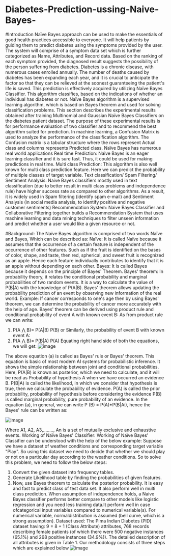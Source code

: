 # Diabetes-Prediction-ussing-Naive-Bayes-
#Introduction
Naïve Bayes approach can be used to make the essentials of good health practices
accessible to everyone. It will help patients by guiding them to predict diabetes using the
symptoms provided by the user. The system will comprise of a symptom data set which is
further categorized as Name, Attributes, and Record data. Based on the ranking of each
symptom provided, the diagnosed result suggests the possibility of the person suffering
from diabetes.
Diabetes is a chronic disease, with numerous cases enrolled annually. The number of deaths
caused by diabetes has been expanding each year, and it is crucial to anticipate the factor so
that they can be relieved at the soonest guaranteeing the patient's life is saved. This
prediction is effectively acquired by utilizing Naïve Bayes Classifier. This algorithm classifies,
based on the indications of whether an individual has diabetes or not.
Naïve Bayes algorithm is a supervised learning algorithm, which is based on Bayes theorem
and used for solving classification problems.
This section describes the experimental results obtained after training Multinomial and
Gaussian Naïve Bayes Classifiers on the diabetes patient dataset. The purpose of these
experimental results is for performance evaluation of two classifier and to recommend the
best algorithm suited for prediction. In machine learning, a Confusion Matrix is used to
analyze the performance of the classification algorithm. The Confusion matrix is a tabular
structure where the rows represent Actual class and columns represents Predicted class.
Naïve Bayes has numerous real world applications
Real time Prediction: Naive Bayes is an eager learning classifier and it is sure fast. Thus, it
could be used for making predictions in real time.
Multi class Prediction: This algorithm is also well known for multi class prediction feature.
Here we can predict the probability of multiple classes of target variable.
Text classification/ Spam Filtering/ Sentiment Analysis: Naive Bayes classifiers mostly used in
text classification (due to better result in multi class problems and independence rule) have
higher success rate as compared to other algorithms. As a result, it is widely used in Spam
filtering (identify spam e-mail) and Sentiment Analysis (in social media analysis, to identify
positive and negative customer sentiments)
Recommendation System: Naive Bayes Classifier and Collaborative Filtering together builds a
Recommendation System that uses machine learning and data mining techniques to filter
unseen information and predict whether a user would like a given resource or not.

#Background:
The Naïve Bayes algorithm is comprised of two words Naïve and Bayes,
Which can be described as:
Naïve: It is called Naïve because it assumes that the occurrence of a certain feature is
independent of the occurrence of other features. Such as if the fruit is identified on the bases
of color, shape, and taste, then red, spherical, and sweet fruit is recognized as an apple.
Hence each feature individually contributes to identify that it is an apple without depending
on each other.
Bayes: It is called Bayes because it depends on the principle of Bayes' Theorem.
Bayes' theorem:
In probability theory, it relates the conditional probability and marginal probabilities of two
random events.
It is a way to calculate the value of P(B|A) with the knowledge of P(A|B).
Bayes' theorem allows updating the probability prediction of an event by observing new
information of the real world.
Example: If cancer corresponds to one's age then by using Bayes' theorem, we can determine
the probability of cancer more accurately with the help of age.
Bayes' theorem can be derived using product rule and conditional probability of event A with known event B:
As from product rule we can write:
1. P(A ⋀ B)= P(A|B) P(B) or
Similarly, the probability of event B with known event A:
1. P(A ⋀ B)= P(B|A) P(A) 
Equating right hand side of both the equations, we will get:
![image](https://user-images.githubusercontent.com/86234577/128301382-60c27b76-5b69-4fd5-8ba5-6230f6cdb697.png)

The above equation (a) is called as Bayes' rule or Bayes' theorem. This equation is basic of
most modern AI systems for probabilistic inference.
It shows the simple relationship between joint and conditional probabilities. Here,
P(A|B) is known as posterior, which we need to calculate, and it will be read as Probability of
hypothesis A when we have occurred an evidence B.
P(B|A) is called the likelihood, in which we consider that hypothesis is true, then we calculate
the probability of evidence.
P(A) is called the prior probability, probability of hypothesis before considering the evidence
P(B) is called marginal probability, pure probability of an evidence.
In the equation (a), in general, we can write P (B) = P(A)*P(B|Ai), hence the Bayes' rule can be written as:

![image](https://user-images.githubusercontent.com/86234577/128301418-7c7d5026-ad22-44cb-98cb-029341272a31.png)

Where A1, A2, A3,........, An is a set of mutually exclusive and exhaustive events.
Working of Naïve Bayes' Classifier:
Working of Naïve Bayes' Classifier can be understood with the help of the below example:
Suppose we have a dataset of weather conditions and corresponding target variable "Play".
So using this dataset we need to decide that whether we should play or not on a particular
day according to the weather conditions. So to solve this problem, we need to follow the
below steps:
1. Convert the given dataset into frequency tables.
2. Generate Likelihood table by finding the probabilities of given features.
3. Now, use Bayes theorem to calculate the posterior probability.
It is easy and fast to predict class of test data set. It also perform well in multi class
prediction.
When assumption of independence holds, a Naive Bayes classifier performs better
compare to other models like logistic regression and you need less training data.It perform
well in case ofcategorical input variables compared to numerical variable(s). For numerical
variable, normaldistribution is assumed (bell curve, which is a strong assumption).
Dataset used:
The Pima Indian Diabetes (PID)
dataset having: 9 = 8 + 1 (Class Attribute) attributes, 768 records
describing female patients (of which there were 500 negative instances
(65.1%) and 268 positive instances (34.9%)). The detailed description
of all attributes is given in Table 1.
Our methodology consists of three steps which are explained below
![image](https://user-images.githubusercontent.com/86234577/128301495-a78f9522-68f9-474b-bd34-3a623c5d2df7.png)

